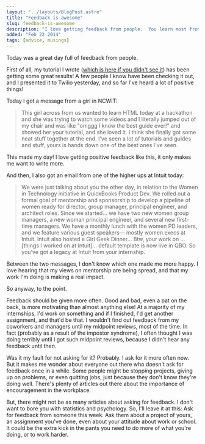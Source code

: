 ```yaml
---
layout: "../layouts/BlogPost.astro"
title: "Feedback is awesome"
slug: feedback-is-awesome
description: "I love getting feedback from people.  You learn most from it."
added: "Feb 22 2014"
tags: [advice, musings]
---
```


Today was a great day full of feedback from people.

First of all, my tutorial I wrote ([which is here if you didn't see it](http://cassidoo.github.io/html/css/tutorial/2014/02/10/html-css-tutorial.html)) has been getting some great results!
A few people I know have been checking it out, and I presented it to Twilio yesterday, and so far I've heard a lot of positive things!

Today I got a message from a girl in NCWIT:

> This girl across from us wanted to learn HTML today at a hackathon and she was trying to watch some videos and I literally jumped out of my chair and was like "omggg i know the best guide ever!" and showed her your tutorial, and she loved it. I think she finally got some neat stuff together at the end.
> I've seen a lot of tutorials and guides and stuff, yours is hands down one of the best ones I've seen.

This made my day! I love getting positive feedback like this, it only makes me want to write more.

And then, I also got an email from one of the higher ups at Intuit today:

> We were just talking about you the other day, in relation to the Women in Technology initiative in QuickBooks Product Dev. We rolled out a formal goal of mentorship and sponsorship to develop a pipeline of women ready for director, group manager, principal engineer, and architect roles. Since we started... we have two new women group managers, a new woman principal engineer, and several new first-time managers. We have a monthly lunch with the women PD leaders, and we feature various guest speakers— mostly women execs at Intuit. Intuit also hosted a Girl Geek Dinner...
> Btw, your work on ...[things I worked on at Intuit]... default template is now live in QBO. So you’ve got a legacy at Intuit from your internship.

Between the two messages, I don't know which one made me more happy. I love hearing that my views on mentorship are being spread, and that my work I'm doing is making a real impact.

So anyway, to the point.

Feedback should be given more often. Good and bad, even a pat on the back, is more motivating than almost anything else! At a majority of my internships, I'd work on something and if I finished, I'd get another assignment, and that'd be that.
I wouldn't find out feedback from my coworkers and managers until my midpoint reviews, most of the time.
In fact (probably as a result of the impostor syndrome), I often thought I was doing terribly until I got such midpoint reviews, because I didn't hear any feedback until then.

Was it my fault for not asking for it? Probably. I ask for it more often now. But it makes me wonder about everyone out there who doesn't ask for feedback once in a while.
Some people might be stopping projects, giving up on problems, or even quitting jobs, just because they don't know they're doing well. There's plenty of articles out there about the importance of encouragement in the workplace.

But, there might not be as many articles about asking for feedback. I don't want to bore you with statistics and psychology. So, I'll leave it at this: Ask for feedback from someone this week.
Ask them about a project of yours, an assignment you've done, even about your attitude about work or school. It could be the extra kick in the pants you need to do more of what you're doing, or to work harder.

